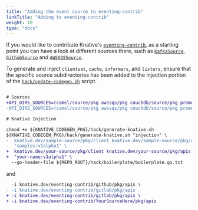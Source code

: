 ```yaml
---
title: "Adding the event source to eventing-contrib"
linkTitle: "Adding to eventing-contrib"
weight: 10
type: "docs"
---
```


If you would like to contribute Knative's [`eventing-contrib`](https://github.com/knative/eventing-contrib/), as a starting point you can
have a look at different sources there, such as
[`KafkaSource`](https://github.com/knative/eventing-contrib/tree/master/kafka/source),
[`GithubSource`](https://github.com/knative/eventing-contrib/tree/master/github) and
[`AWSSQSSource`](https://github.com/knative/eventing-contrib/tree/master/awssqs).

To generate and inject `clientset`, `cache`, `informers`, and `listers`, ensure that the specific source subdirectories has been added to the injection portion of the
[`hack/update-codegen.sh`](https://github.com/knative/eventing-contrib/blob/master/hack/update-codegen.sh) script.

```patch

# Sources
+API_DIRS_SOURCES=(camel/source/pkg awssqs/pkg couchdb/source/pkg prometheus/pkg YourSourceHere/pkg)
-API_DIRS_SOURCES=(camel/source/pkg awssqs/pkg couchdb/source/pkg prometheus/pkg)

# Knative Injection

chmod +x ${KNATIVE_CODEGEN_PKG}/hack/generate-knative.sh
${KNATIVE_CODEGEN_PKG}/hack/generate-knative.sh "injection" \
-  knative.dev/sample-source/pkg/client knative.dev/sample-source/pkg/apis \
-  "samples:v1alpha1" \
+  knative.dev/your-source/pkg/client knative.dev/your-source/pkg/apis \
+  "your-name:v1alpha1" \
  --go-header-file ${REPO_ROOT}/hack/boilerplate/boilerplate.go.txt

```
and
```patch
  -i knative.dev/eventing-contrib/github/pkg/apis \
- -i knative.dev/eventing-contrib/gitlab/pkg/apis
+ -i knative.dev/eventing-contrib/gitlab/pkg/apis \
+ -i knative.dev/eventing-contrib/YourSourceHere/pkg/apis

```
